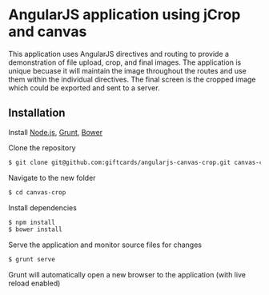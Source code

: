 # AngularJS application using jCrop and canvas

This application uses AngularJS directives and routing to provide a demonstration of file upload, crop, and final images. The application is unique becuase it will maintain the image throughout the routes and use them within the individual directives. The final screen is the cropped image which could be exported and sent to a server.

##  Installation
Install [Node.js](http://nodejs.org/), [Grunt](http://gruntjs.com/getting-started#installing-the-cli), [Bower](http://bower.io/)

Clone the repository
```sh
$ git clone git@github.com:giftcards/angularjs-canvas-crop.git canvas-crop
```

Navigate to the new folder
```sh
$ cd canvas-crop
```

Install dependencies
```sh
$ npm install
$ bower install
```

Serve the application and monitor source files for changes
```sh
$ grunt serve
```

Grunt will automatically open a new browser to the application (with live reload enabled)